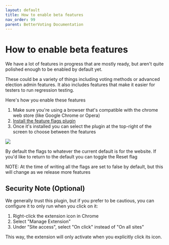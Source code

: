 ```yaml
---
layout: default
title: How to enable beta features
nav_order: 99
parent: BetterVoting Documentation
---
```


# How to enable beta features

We have a lot of features in progress that are mostly ready, but aren't quite polished enough to be enabled by default yet.

These could be a variety of things including voting methods or advanced election admin features. It also includes features that make it easier for testers to run regression testing.

Here's how you enable these features

1. Make sure you're using a browser that's compatible with the chrome web store (like Google Chrome or Opera)
2. [Install the feature flags plugin](https://chromewebstore.google.com/detail/feature-flags/hmflgmhoghcbmckbbgahfmklegllkggn?pli=1)
3. Once it's installed you can select the plugin at the top-right of the screen to choose between the features

![](../images/feature_flags.png)

By default the flags to whatever the current default is for the website. If you'd like to return to the default you can toggle the Reset flag

NOTE: At the time of writing all the flags are set to false by default, but this will change as we release more features

## Security Note (Optional)

We generally trust this plugin, but if you prefer to be cautious, you can configure it to only run when you click on it:
1. Right-click the extension icon in Chrome
2. Select "Manage Extension"
3. Under "Site access", select "On click" instead of "On all sites"

This way, the extension will only activate when you explicitly click its icon.